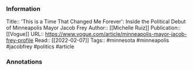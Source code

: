 
### Information
Title:: 'This is a Time That Changed Me Forever': Inside the Political Debut of Minneapolis Mayor Jacob Frey
Author:: [[Michelle Ruiz]]
Publication:: [[Vogue]]
URL:: https://www.vogue.com/article/minneapolis-mayor-jacob-frey-profile
Read:: [[2022-02-07]]
Tags:: #minnesota #minneapolis #jacobfrey #politics 
#article

### Annotations
